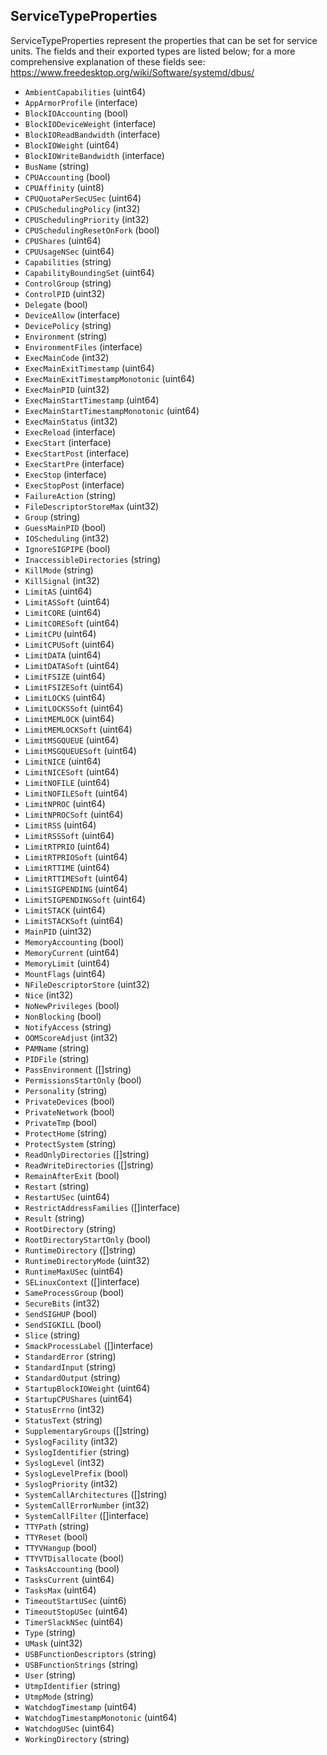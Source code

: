 ## ServiceTypeProperties

ServiceTypeProperties represent the properties that can be set for service
units. The fields and their exported types are listed below; for a more
comprehensive explanation of these fields see:
https://www.freedesktop.org/wiki/Software/systemd/dbus/

- `AmbientCapabilities` (uint64)
- `AppArmorProfile` (interface)
- `BlockIOAccounting` (bool)
- `BlockIODeviceWeight` (interface)
- `BlockIOReadBandwidth` (interface)
- `BlockIOWeight` (uint64)
- `BlockIOWriteBandwidth` (interface)
- `BusName` (string)
- `CPUAccounting` (bool)
- `CPUAffinity` (uint8)
- `CPUQuotaPerSecUSec` (uint64)
- `CPUSchedulingPolicy` (int32)
- `CPUSchedulingPriority` (int32)
- `CPUSchedulingResetOnFork` (bool)
- `CPUShares` (uint64)
- `CPUUsageNSec` (uint64)
- `Capabilities` (string)
- `CapabilityBoundingSet` (uint64)
- `ControlGroup` (string)
- `ControlPID` (uint32)
- `Delegate` (bool)
- `DeviceAllow` (interface)
- `DevicePolicy` (string)
- `Environment` (string)
- `EnvironmentFiles` (interface)
- `ExecMainCode` (int32)
- `ExecMainExitTimestamp` (uint64)
- `ExecMainExitTimestampMonotonic` (uint64)
- `ExecMainPID` (uint32)
- `ExecMainStartTimestamp` (uint64)
- `ExecMainStartTimestampMonotonic` (uint64)
- `ExecMainStatus` (int32)
- `ExecReload` (interface)
- `ExecStart` (interface)
- `ExecStartPost` (interface)
- `ExecStartPre` (interface)
- `ExecStop` (interface)
- `ExecStopPost` (interface)
- `FailureAction` (string)
- `FileDescriptorStoreMax` (uint32)
- `Group` (string)
- `GuessMainPID` (bool)
- `IOScheduling` (int32)
- `IgnoreSIGPIPE` (bool)
- `InaccessibleDirectories` (string)
- `KillMode` (string)
- `KillSignal` (int32)
- `LimitAS` (uint64)
- `LimitASSoft` (uint64)
- `LimitCORE` (uint64)
- `LimitCORESoft` (uint64)
- `LimitCPU` (uint64)
- `LimitCPUSoft` (uint64)
- `LimitDATA` (uint64)
- `LimitDATASoft` (uint64)
- `LimitFSIZE` (uint64)
- `LimitFSIZESoft` (uint64)
- `LimitLOCKS` (uint64)
- `LimitLOCKSSoft` (uint64)
- `LimitMEMLOCK` (uint64)
- `LimitMEMLOCKSoft` (uint64)
- `LimitMSGQUEUE` (uint64)
- `LimitMSGQUEUESoft` (uint64)
- `LimitNICE` (uint64)
- `LimitNICESoft` (uint64)
- `LimitNOFILE` (uint64)
- `LimitNOFILESoft` (uint64)
- `LimitNPROC` (uint64)
- `LimitNPROCSoft` (uint64)
- `LimitRSS` (uint64)
- `LimitRSSSoft` (uint64)
- `LimitRTPRIO` (uint64)
- `LimitRTPRIOSoft` (uint64)
- `LimitRTTIME` (uint64)
- `LimitRTTIMESoft` (uint64)
- `LimitSIGPENDING` (uint64)
- `LimitSIGPENDINGSoft` (uint64)
- `LimitSTACK` (uint64)
- `LimitSTACKSoft` (uint64)
- `MainPID` (uint32)
- `MemoryAccounting` (bool)
- `MemoryCurrent` (uint64)
- `MemoryLimit` (uint64)
- `MountFlags` (uint64)
- `NFileDescriptorStore` (uint32)
- `Nice` (int32)
- `NoNewPrivileges` (bool)
- `NonBlocking` (bool)
- `NotifyAccess` (string)
- `OOMScoreAdjust` (int32)
- `PAMName` (string)
- `PIDFile` (string)
- `PassEnvironment` ([]string)
- `PermissionsStartOnly` (bool)
- `Personality` (string)
- `PrivateDevices` (bool)
- `PrivateNetwork` (bool)
- `PrivateTmp` (bool)
- `ProtectHome` (string)
- `ProtectSystem` (string)
- `ReadOnlyDirectories` ([]string)
- `ReadWriteDirectories` ([]string)
- `RemainAfterExit` (bool)
- `Restart` (string)
- `RestartUSec` (uint64)
- `RestrictAddressFamilies` ([]interface)
- `Result` (string)
- `RootDirectory` (string)
- `RootDirectoryStartOnly` (bool)
- `RuntimeDirectory` ([]string)
- `RuntimeDirectoryMode` (uint32)
- `RuntimeMaxUSec` (uint64)
- `SELinuxContext` ([]interface)
- `SameProcessGroup` (bool)
- `SecureBits` (int32)
- `SendSIGHUP` (bool)
- `SendSIGKILL` (bool)
- `Slice` (string)
- `SmackProcessLabel` ([]interface)
- `StandardError` (string)
- `StandardInput` (string)
- `StandardOutput` (string)
- `StartupBlockIOWeight` (uint64)
- `StartupCPUShares` (uint64)
- `StatusErrno` (int32)
- `StatusText` (string)
- `SupplementaryGroups` ([]string)
- `SyslogFacility` (int32)
- `SyslogIdentifier` (string)
- `SyslogLevel` (int32)
- `SyslogLevelPrefix` (bool)
- `SyslogPriority` (int32)
- `SystemCallArchitectures` ([]string)
- `SystemCallErrorNumber` (int32)
- `SystemCallFilter` ([]interface)
- `TTYPath` (string)
- `TTYReset` (bool)
- `TTYVHangup` (bool)
- `TTYVTDisallocate` (bool)
- `TasksAccounting` (bool)
- `TasksCurrent` (uint64)
- `TasksMax` (uint64)
- `TimeoutStartUSec` (uint6)
- `TimeoutStopUSec` (uint64)
- `TimerSlackNSec` (uint64)
- `Type` (string)
- `UMask` (uint32)
- `USBFunctionDescriptors` (string)
- `USBFunctionStrings` (string)
- `User` (string)
- `UtmpIdentifier` (string)
- `UtmpMode` (string)
- `WatchdogTimestamp` (uint64)
- `WatchdogTimestampMonotonic` (uint64)
- `WatchdogUSec` (uint64)
- `WorkingDirectory` (string)
